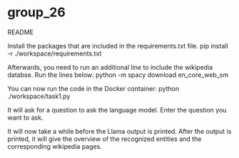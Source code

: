 # group_26

 README

Install the packages that are included in the requirements.txt file.
pip install -r ./workspace/requirements.txt

Afterwards, you need to run an additional line to include the wikipedia databse. Run the lines below:
python -m spacy download en_core_web_sm

You can now run the code in the Docker container:
python ./workspace/task1.py

It will ask for a question to ask the language model. Enter the question you want to ask.

It will now take a while before the Llama output is printed. After the output is printed, it will give the overview of the recognized entities and the corresponding wikipedia pages. 
